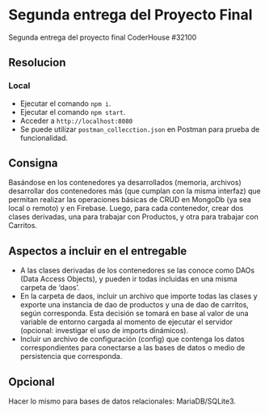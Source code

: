 # Segunda entrega del Proyecto Final
Segunda entrega del proyecto final CoderHouse #32100

## Resolucion

### Local
- Ejecutar el comando `npm i`.
- Ejecutar el comando `npm start`.
- Acceder a `http://localhost:8080`
- Se puede utilizar `postman_collecction.json` en Postman para prueba de funcionalidad.

## Consigna
Basándose en los contenedores ya desarrollados (memoria, archivos) desarrollar dos contenedores más (que cumplan con la misma interfaz) que permitan realizar las operaciones básicas de CRUD en MongoDb (ya sea local o remoto) y en Firebase. Luego, para cada contenedor, crear dos clases derivadas, una para trabajar con Productos, y otra para trabajar con Carritos.

## Aspectos a incluir en el entregable
- A las clases derivadas de los contenedores se las conoce como DAOs (Data Access Objects), y pueden ir todas incluidas en una misma carpeta de ‘daos’.
- En la carpeta de daos, incluir un archivo que importe todas las clases y exporte una instancia de dao de productos y una de dao de carritos, según corresponda. Esta decisión se tomará en base al valor de una variable de entorno cargada al momento de ejecutar el servidor (opcional: investigar el uso de imports dinámicos).
- Incluir un archivo de configuración (config) que contenga los datos correspondientes para conectarse a las bases de datos o medio de persistencia que corresponda.

## Opcional
Hacer lo mismo para bases de datos relacionales: MariaDB/SQLite3.